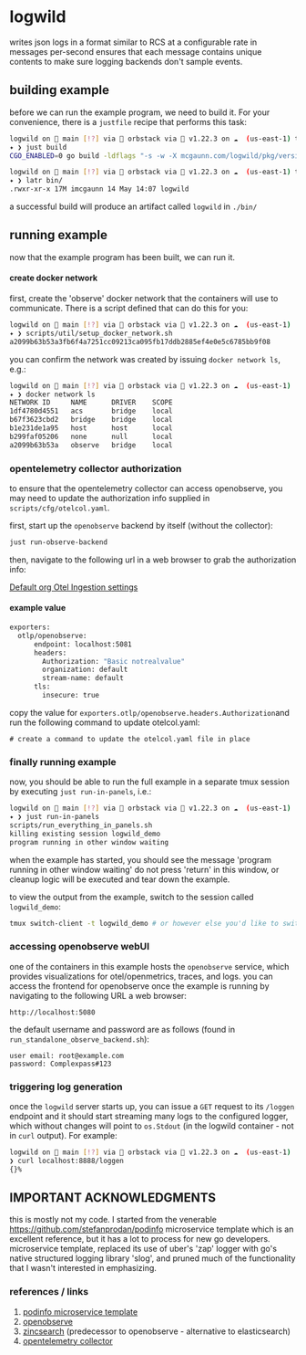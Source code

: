 # logwild

writes json logs in a format similar to RCS at a configurable rate in messages per-second
ensures that each message contains unique contents to make sure logging backends don't sample
events.

## building example

before we can run the example program, we need to build it. For your convenience, there is a
`justfile` recipe that performs this task:

```bash
logwild on  main [!?] via 🐳 orbstack via 🐹 v1.22.3 on ☁️  (us-east-1) took 1m29s
✦ ❯ just build
CGO_ENABLED=0 go build -ldflags "-s -w -X mcgaunn.com/logwild/pkg/version.REVISION=3e3c5f0-dirty" -a -o ./bin/logwild ./cmd/logwild/*

logwild on  main [!?] via 🐳 orbstack via 🐹 v1.22.3 on ☁️  (us-east-1) took 6s
✦ ❯ latr bin/
.rwxr-xr-x 17M imcgaunn 14 May 14:07 logwild
```

a successful build will produce an artifact called `logwild` in `./bin/`

## running example

now that the example program has been built, we can run it.

#### create docker network

first, create the 'observe' docker network that the containers will use to communicate. There
is a script defined that can do this for you:

```bash
logwild on  main [!?] via 🐳 orbstack via 🐹 v1.22.3 on ☁️  (us-east-1)
✦ ❯ scripts/util/setup_docker_network.sh
a2099b63b53a3fb6f4a7251cc09213ca095fb17ddb2885ef4e0e5c6785bb9f08
```

you can confirm the network was created by issuing `docker network ls`, e.g.:

```bash
logwild on  main [!?] via 🐳 orbstack via 🐹 v1.22.3 on ☁️  (us-east-1)
✦ ❯ docker network ls
NETWORK ID     NAME      DRIVER    SCOPE
1df4780d4551   acs       bridge    local
b67f3623cbd2   bridge    bridge    local
b1e231de1a95   host      host      local
b299faf05206   none      null      local
a2099b63b53a   observe   bridge    local
```

### opentelemetry collector authorization

to ensure that the opentelemetry collector can access openobserve, you may need to
update the authorization info supplied in `scripts/cfg/otelcol.yaml`.

first, start up the `openobserve` backend by itself (without the collector):

```bash
just run-observe-backend
```

then, navigate to the following url in a web browser to grab the authorization info:

[Default org Otel Ingestion settings](http://localhost:5080/web/ingestion/custom/logs/otel?org_identifier=default)

#### example value

```bash
exporters:
  otlp/openobserve:
      endpoint: localhost:5081
      headers:
        Authorization: "Basic notrealvalue"
        organization: default
        stream-name: default
      tls:
        insecure: true
```

copy the value for `exporters.otlp/openobserve.headers.Authorization`and run the following command to update otelcol.yaml:

```
# create a command to update the otelcol.yaml file in place
```

### finally running example

now, you should be able to run the full example in a separate tmux session by
executing `just run-in-panels`, i.e.:

```bash
logwild on  main [!?] via 🐳 orbstack via 🐹 v1.22.3 on ☁️  (us-east-1)
✦ ❯ just run-in-panels
scripts/run_everything_in_panels.sh
killing existing session logwild_demo
program running in other window waiting
```

when the example has started, you should see the message 'program running in other window waiting'
do not press 'return' in this window, or cleanup logic will be executed and tear down the example.

to view the output from the example, switch to the session called `logwild_demo`:

```bash
tmux switch-client -t logwild_demo # or however else you'd like to switch to a different session
```

### accessing openobserve webUI

one of the containers in this example hosts the `openobserve` service, which provides
visualizations for otel/openmetrics, traces, and logs. you can access the frontend
for openobserve once the example is running by navigating to the following URL
a web browser:

```text
http://localhost:5080
```

the default username and password are as follows (found in `run_standalone_observe_backend.sh`):

```text
user email: root@example.com
password: Complexpass#123
```

### triggering log generation

once the `logwild` server starts up, you can issue a `GET` request to its `/loggen` endpoint
and it should start streaming many logs to the configured logger, which without changes
will point to `os.Stdout` (in the logwild container - not in `curl` output). For example:

```bash
logwild on  main [!?] via 🐳 orbstack via 🐹 v1.22.3 on ☁️  (us-east-1)
❯ curl localhost:8888/loggen
{}%
```

## IMPORTANT ACKNOWLEDGMENTS

this is mostly not my code. I started from the venerable https://github.com/stefanprodan/podinfo microservice template
which is an excellent reference, but it has a lot to process for new go developers.
microservice template, replaced its use of uber's 'zap' logger with go's native structured logging library 'slog',
and pruned much of the functionality that I wasn't interested in emphasizing.

### references / links

1. [podinfo microservice template](https://github.com/stefanprodan/podinfo)
2. [openobserve](https://github.com/openobserve/openobserve)
3. [zincsearch](https://zincsearch-docs.zinc.dev/) (predecessor to openobserve - alternative to elasticsearch)
4. [opentelemetry collector](https://opentelemetry.io/docs/collector/)
